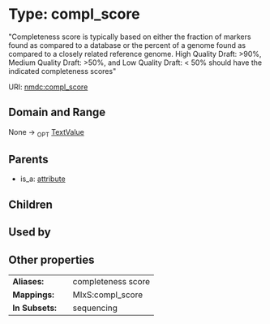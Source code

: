 
# Type: compl_score


"Completeness score is typically based on either the fraction of markers found as compared to a database or the percent of a genome found as compared to a closely related reference genome. High Quality Draft: >90%, Medium Quality Draft: >50%, and Low Quality Draft: < 50% should have the indicated completeness scores"

URI: [nmdc:compl_score](https://microbiomedata/meta/compl_score)


## Domain and Range

None ->  <sub>OPT</sub> [TextValue](TextValue.md)

## Parents

 *  is_a: [attribute](attribute.md)

## Children


## Used by


## Other properties

|  |  |  |
| --- | --- | --- |
| **Aliases:** | | completeness score |
| **Mappings:** | | MIxS:compl_score |
| **In Subsets:** | | sequencing |


